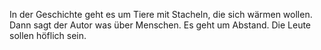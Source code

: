 In der Geschichte geht es um Tiere mit Stacheln, die sich wärmen wollen. Dann sagt der 
Autor was über Menschen. Es geht um Abstand. Die Leute sollen höflich sein. 